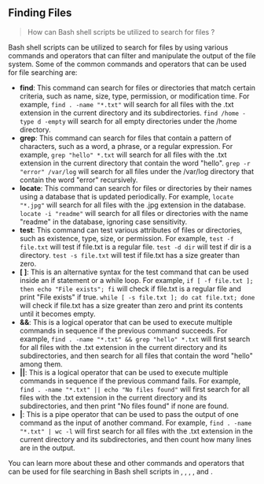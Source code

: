 ## Finding Files

> How can Bash shell scripts be utilized to search for files ?

Bash shell scripts can be utilized to search for files by using various commands and operators that can filter and manipulate the output of the file system. Some of the common commands and operators that can be used for file searching are:

- **find**: This command can search for files or directories that match certain criteria, such as name, size, type, permission, or modification time. For example, `find . -name "*.txt"` will search for all files with the .txt extension in the current directory and its subdirectories. `find /home -type d -empty` will search for all empty directories under the /home directory.
- **grep**: This command can search for files that contain a pattern of characters, such as a word, a phrase, or a regular expression. For example, `grep "hello" *.txt` will search for all files with the .txt extension in the current directory that contain the word "hello". `grep -r "error" /var/log` will search for all files under the /var/log directory that contain the word "error" recursively.
- **locate**: This command can search for files or directories by their names using a database that is updated periodically. For example, `locate "*.jpg"` will search for all files with the .jpg extension in the database. `locate -i "readme"` will search for all files or directories with the name "readme" in the database, ignoring case sensitivity.
- **test**: This command can test various attributes of files or directories, such as existence, type, size, or permission. For example, `test -f file.txt` will test if file.txt is a regular file. `test -d dir` will test if dir is a directory. `test -s file.txt` will test if file.txt has a size greater than zero.
- **[ ]**: This is an alternative syntax for the test command that can be used inside an if statement or a while loop. For example, `if [ -f file.txt ]; then echo "File exists"; fi` will check if file.txt is a regular file and print "File exists" if true. `while [ -s file.txt ]; do cat file.txt; done` will check if file.txt has a size greater than zero and print its contents until it becomes empty.
- **&&**: This is a logical operator that can be used to execute multiple commands in sequence if the previous command succeeds. For example, `find . -name "*.txt" && grep "hello" *.txt` will first search for all files with the .txt extension in the current directory and its subdirectories, and then search for all files that contain the word "hello" among them.
- **||**: This is a logical operator that can be used to execute multiple commands in sequence if the previous command fails. For example, `find . -name "*.txt" || echo "No files found"` will first search for all files with the .txt extension in the current directory and its subdirectories, and then print "No files found" if none are found.
- **|**: This is a pipe operator that can be used to pass the output of one command as the input of another command. For example, `find . -name "*.txt" | wc -l` will first search for all files with the .txt extension in the current directory and its subdirectories, and then count how many lines are in the output.

You can learn more about these and other commands and operators that can be used for file searching in Bash shell scripts in , , , , and .
